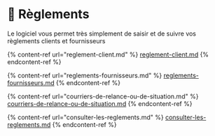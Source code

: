 # 💸 Règlements

Le logiciel vous permet très simplement de saisir et de suivre vos règlements clients et fournisseurs

{% content-ref url="reglement-client.md" %}
[reglement-client.md](reglement-client.md)
{% endcontent-ref %}

{% content-ref url="reglements-fournisseurs.md" %}
[reglements-fournisseurs.md](reglements-fournisseurs.md)
{% endcontent-ref %}

{% content-ref url="courriers-de-relance-ou-de-situation.md" %}
[courriers-de-relance-ou-de-situation.md](courriers-de-relance-ou-de-situation.md)
{% endcontent-ref %}

{% content-ref url="consulter-les-reglements.md" %}
[consulter-les-reglements.md](consulter-les-reglements.md)
{% endcontent-ref %}

